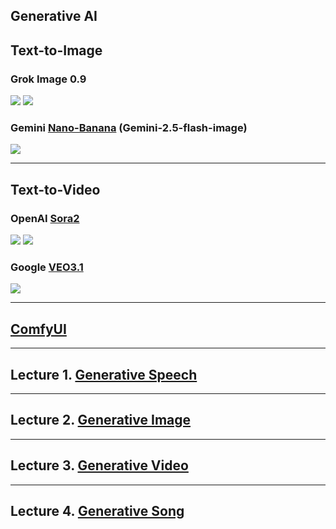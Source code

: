 ## Generative AI

## Text-to-Image
### Grok Image 0.9
[![](https://markdown-videos-api.jorgenkh.no/youtube/awl4vLMbUP4)](https://youtu.be/awl4vLMbUP4) [![](https://markdown-videos-api.jorgenkh.no/youtube/0nKyRitp0L0)](https://youtu.be/0nKyRitp0L0) 

### Gemini [Nano-Banana](https://aistudio.google.com/prompts/new_chat) (Gemini-2.5-flash-image)
[![](https://markdown-videos-api.jorgenkh.no/youtube/93fYXstDrjc)](https://youtu.be/93fYXstDrjc)

---
## Text-to-Video
### OpenAI [Sora2](https://sora.chatgpt.com)
[![](https://markdown-videos-api.jorgenkh.no/youtube/5XgvjKV1iEw)](https://youtu.be/5XgvjKV1iEw) [![](https://markdown-videos-api.jorgenkh.no/youtube/sGS1JwnD6Ik)](https://youtu.be/sGS1JwnD6Ik)

### Google [VEO3.1](https://aistudio.google.com/models/veo-3)
[![](https://markdown-videos-api.jorgenkh.no/youtube/PL_izvWJVLU)](https://youtu.be/PL_izvWJVLU)

---
## [ComfyUI](https://github.com/comfyanonymous/ComfyUI)

---
## Lecture 1. [Generative Speech](https://rkuo2000.github.io/AI-course/lecture/2025/09/09/Generative-Speech.html)

---
## Lecture 2. [Generative Image](https://rkuo2000.github.io/AI-course/lecture/2025/09/10/Generative-Image.html)

---
## Lecture 3. [Generative Video](https://rkuo2000.github.io/AI-course/lecture/2025/09/10/Generative-Video.html)

---
## Lecture 4. [Generative Song](https://rkuo2000.github.io/AI-course/lecture/2025/09/11/Generative-Song.html)
